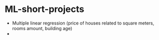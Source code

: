 # ML-short-projects
- Multiple linear regression (price of houses related to square meters, rooms amount, building age)
- 

